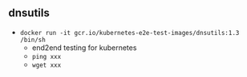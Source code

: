 

## dnsutils

+ `docker run -it gcr.io/kubernetes-e2e-test-images/dnsutils:1.3 /bin/sh`
    + end2end testing for kubernetes
    + `ping xxx`
    + `wget xxx`